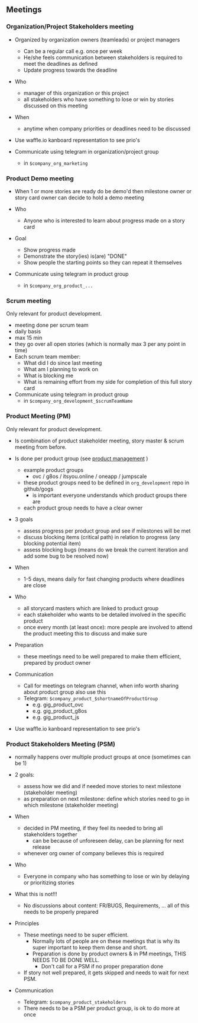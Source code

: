 ## Meetings

### Organization/Project Stakeholders meeting

- Organized by organization owners (teamleads) or project managers
  - Can be a regular call e.g. once per week
  - He/she feels communication between stakeholders is required to meet the deadlines as defined
  - Update progress towards the deadline

- Who
    - manager of this organization or this project
    - all stakeholders who have something to lose or win by stories discussed on this meeting

- When
  - anytime when company priorities or deadlines need to be discussed

- Use waffle.io kanboard representation to see prio's

- Communicate using telegram in organization/project group
    - in ```$company_org_marketing```


### Product Demo meeting

- When 1 or more stories are ready do be demo'd then milestone owner or story card owner can decide to hold a demo meeting

- Who
  - Anyone who is interested to learn about progress made on a story card

- Goal
  - Show progress made
  - Demonstrate the story(ies) is(are) "DONE"
  - Show people the starting points so they can repeat it themselves

- Communicate using telegram in product group
    - in ```$company_org_product_...```

### Scrum meeting

Only relevant for product development.

- meeting done per scrum team
- daily basis
- max 15 min
- they go over all open stories (which is normally max 3 per any point in time)
- Each scrum team member:
  - What did I do since last meeting
  - What am I planning to work on
  - What is blocking me
  - What is remaining effort from my side for completion of this full story card
- Communicate using telegram in product group
  - in ```$company_org_development_$scrumTeamName```


### Product Meeting (PM)

Only relevant for product development.
- Is combination of product stakeholder meeting, story master & scrum meeting from before.

- Is done per product group (see [product management](productmgmt.md) )
    - example product groups
        - ovc / g8os / itsyou.online / oneapp / jumpscale
    - these product groups need to be defined in ```org_development``` repo in github/gogs
        - is important everyone understands which product groups there are
    - each product group needs to have a clear owner

- 3 goals
    - assess progress per product group and see if milestones will be met
    - discuss blocking items (critical path) in relation to progress (any blocking potential item)
    - assess blocking bugs (means do we break the current iteration and add some bug to be resolved now)

- When
    - 1-5 days, means daily for fast changing products where deadlines are close

- Who
    - all storycard masters which are linked to product group
    - each stakeholder who wants to be detailed involved in the specific product
    - once every month (at least once): more people are involved to attend the product meeting this to discuss and make sure

- Preparation
    - these meetings need to be well prepared to make them efficient, prepared by product owner

- Communication
    - Call for meetings on telegram channel, when info worth sharing about product group also use this
    - Telegram: ```$company_product_$shortnameOfProductGroup```
        - e.g. gig_product_ovc
        - e.g. gig_product_g8os
        - e.g. gig_product_js

- Use waffle.io kanboard representation to see prio's

### Product Stakeholders Meeting (PSM)

- normally happens over multiple product groups at once (sometimes can be 1)
- 2 goals:
    - assess how we did and if needed move stories to next milestone (stakeholder meeting)
    - as preparation on next milestone: define which stories need to go in which milestone (stakeholder meeting)

- When
    - decided in PM meeting, if they feel its needed to bring all stakeholders together
        - can be because of unforeseen delay, can be planning for next release
    - whenever org owner of company believes this is required

- Who
    - Everyone in company who has something to lose or win by delaying or prioritizing stories

- What this is not!!!
    - No discussions about content: FR/BUGS, Requirements, ... all of this needs to be properly prepared

- Principles
    - These meetings need to be super efficient.
        - Normally lots of people are on these meetings that is why its super important to keep them dense and short.
        - Preparation is done by product owners & in PM meetings, THIS NEEDS TO BE DONE WELL.
            - Don't call for a PSM if no proper preparation done
    - If story not well prepared, it gets skipped and needs to wait for next PSM.

- Communication
    - Telegram: ```$company_product_stakeholders```
    - There needs to be a PSM per product group, is ok to do more at once
